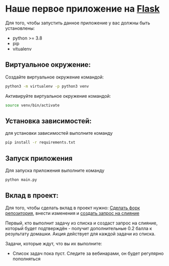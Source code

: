 # Наше первое приложение на [Flask](https://flask.palletsprojects.com/)

Для того, чтобы запустить данное приложение у вас должны быть установлены:
 - python >= 3.8
 - pip
 - vitualenv


## Виртуальное окружение:
Создайте виртуальное окружение командой:
```bash
python3 -m virtualenv -p python3 venv
```

Активируйте виртуальное окружение командой:
```bash
source venv/bin/activate
```


## Установка зависимостей:
для установки зависимостей выполните команду
```bash
pip install -r requirements.txt
```


## Запуск приложения

Для запуска приложения выполните команду 
```bash
python main.py
```


## Вклад в проект:
Для того, чтобы сделать вклад в проект нужно:
[Сделать форк репозитория](https://docs.github.com/en/github/getting-started-with-github/fork-a-repo), внести изменения и [создать запрос на слияние](https://docs.github.com/en/github/collaborating-with-issues-and-pull-requests/creating-a-pull-request-from-a-fork)


 Первый, кто выполнит задачу из списка и создаст запрос на слияние, который будет подтверждён - получит дополнительные 0.2 балла к результату домашки. Акция действует для каждой задачи из списка.

 Задачи, которые ждут, что вы их выполните:
 - Список задач пока пуст. Следите за вебинарами, он будет регулярно пополняться

